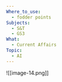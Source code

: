 ```yaml
---
Where_to_use:
  - fodder points
Subjects:
  - S&T
  - GS3
What:
  - Current Affairs
Topic:
  - AI
---
```

![[image-14.png]]